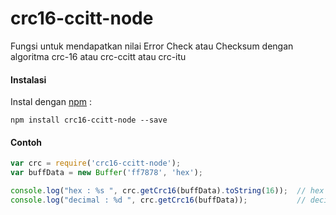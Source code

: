 # crc16-ccitt-node

Fungsi untuk mendapatkan nilai Error Check atau Checksum dengan algoritma crc-16 atau crc-ccitt atau crc-itu

#### Instalasi
Instal dengan [npm](https://www.npmjs.com "npmjs.com") : 

    npm install crc16-ccitt-node --save

#### Contoh
```javascript
var crc = require('crc16-ccitt-node');
var buffData = new Buffer('ff7878', 'hex');

console.log("hex : %s ", crc.getCrc16(buffData).toString(16));	// hex : c1f4
console.log("decimal : %d ", crc.getCrc16(buffData));			// decimal : 49652
```
